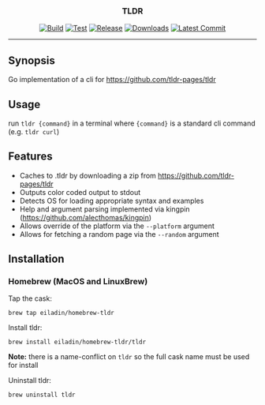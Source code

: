 <p align="center">
  
  <h3 align="center">TLDR</h3>

  <p align="center">
    <a href="https://github.com/eiladin/tldr/actions?query=workflow%3Abuild"><img alt="Build" src="https://github.com/eiladin/tldr/workflows/build/badge.svg"></a>
    <a href="https://github.com/eiladin/tldr/actions?query=workflow%3Atest"><img alt="Test" src="https://github.com/eiladin/tldr/workflows/test/badge.svg"></a>
    <a href="https://github.com/eiladin/tldr/releases/latest"><img alt="Release" src="https://img.shields.io/github/v/release/eiladin/tldr"></a>
    <a href="https://github.com/eiladin/tldr/releases/latest"><img alt="Downloads" src="https://img.shields.io/github/downloads/eiladin/tldr/total?color=orange"></a>
    <a href="https://github.com/eiladin/tldr/tree/checkout-tfe-support"><img alt="Latest Commit" src="https://img.shields.io/github/last-commit/eiladin/tldr?color=ff69b4"></a>
  </p>
</p>

---

## Synopsis

Go implementation of a cli for https://github.com/tldr-pages/tldr


## Usage
run `tldr {command}` in a terminal where `{command}` is a standard cli command (e.g. `tldr curl`)

## Features
* Caches to .tldr by downloading a zip from https://github.com/tldr-pages/tldr
* Outputs color coded output to stdout
* Detects OS for loading appropriate syntax and examples
* Help and argument parsing implemented via kingpin (https://github.com/alecthomas/kingpin)
* Allows override of the platform via the `--platform` argument
* Allows for fetching a random page via the `--random` argument

## Installation
### Homebrew (MacOS and LinuxBrew)

Tap the cask:

`brew tap eiladin/homebrew-tldr`

Install tldr:

`brew install eiladin/homebrew-tldr/tldr` 

**Note:** there is a name-conflict on `tldr` so the full cask name must be used for install

Uninstall tldr:

`brew uninstall tldr`